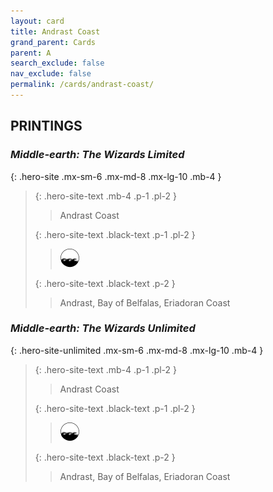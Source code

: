 ```yaml
---
layout: card
title: Andrast Coast
grand_parent: Cards
parent: A
search_exclude: false
nav_exclude: false
permalink: /cards/andrast-coast/
---
```


## PRINTINGS


### _Middle-earth: The Wizards Limited_

{: .hero-site .mx-sm-6 .mx-md-8 .mx-lg-10 .mb-4 }
> {: .hero-site-text .mb-4 .p-1 .pl-2 }
> > <div class="character-card-name">Andrast Coast</div>
>
> {: .hero-site-text .black-text .p-1 .pl-2 }
> > ![](/assets/images/coastalsea.svg)
>
> {: .hero-site-text .black-text .p-2 }
> > Andrast, Bay of Belfalas, Eriadoran Coast 
> 

### _Middle-earth: The Wizards Unlimited_

{: .hero-site-unlimited .mx-sm-6 .mx-md-8 .mx-lg-10 .mb-4 }
> {: .hero-site-text .mb-4 .p-1 .pl-2 }
> > <div class="character-card-name">Andrast Coast</div>
>
> {: .hero-site-text .black-text .p-1 .pl-2 }
> > ![](/assets/images/coastalsea.svg)
>
> {: .hero-site-text .black-text .p-2 }
> > Andrast, Bay of Belfalas, Eriadoran Coast 
> 
